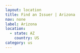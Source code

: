 ```yaml
---
layout: location
title: Find an Issuer | Arizona
nav: none
label: Arizona
location:
  - state: AZ
    country: US
category: us
---
```


